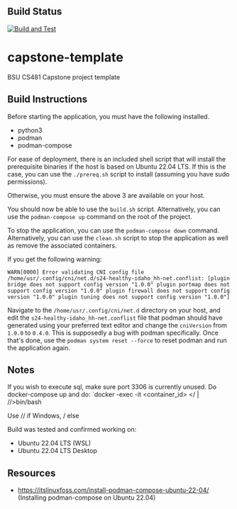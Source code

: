 ## Build Status
[![Build and Test](https://github.com/cs481-ekh/s24-healthy-idaho/actions/workflows/build-test.yml/badge.svg)](https://github.com/cs481-ekh/s24-healthy-idaho/actions/workflows/build-test.yml)

# capstone-template
BSU CS481 Capstone project template

## Build Instructions
Before starting the application, you must have the following installed.
- python3
- podman
- podman-compose

For ease of deployment, there is an included shell script that will install the prerequisite binaries if the host is based on Ubuntu 22.04 LTS. If this is the case, you can use the `./prereq.sh` script to install (assuming you have sudo permissions).

Otherwise, you must ensure the above 3 are available on your host.

You should now be able to use the `build.sh` script. Alternatively, you can use the `podman-compose up` command on the root of the project.

To stop the application, you can use the `podman-compose down` command. Alternatively, you can use the `clean.sh` script to stop the application as well as remove the associated containers.

If you get the following warning:
```
WARN[0000] Error validating CNI config file /home/usr/.config/cni/net.d/s24-healthy-idaho_hh-net.conflist: [plugin bridge does not support config version "1.0.0" plugin portmap does not support config version "1.0.0" plugin firewall does not support config version "1.0.0" plugin tuning does not support config version "1.0.0"] 
```

Navigate to the `/home/usr/.config/cni/net.d` directory on your host, and edit the `s24-healthy-idaho_hh-net.conflist` file that podman should have generated using your preferred text editor and change the `cniVersion` from `1.0.0` to `0.4.0`. This is supposedly a bug with podman specifically. Once that's done, use the `podman system reset --force` to reset podman and run the application again.

## Notes 
If you wish to execute sql, make sure port 3306 is currently unused. Do docker-compose up and do: `docker -exec -it <container_id> </ | //>bin/bash

Use // if Windows, / else

Build was tested and confirmed working on:
- Ubuntu 22.04 LTS (WSL)
- Ubuntu 22.04 LTS Desktop

## Resources
- https://itslinuxfoss.com/install-podman-compose-ubuntu-22-04/ (Installing podman-compose on Ubuntu 22.04)